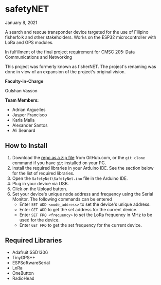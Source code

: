 # safetyNET
January 8, 2021

A search and rescue transponder device targeted for the use of Filipino fisherfolk and other stakeholders. Works on the ESP32 microcontroller with LoRa and GPS modules.

In fulfillment of the final project requirement for CMSC 205: Data Communications and Networking

This project was formerly known as fisherNET. The project's renaming was done in view of an expansion of the project's original vision.
 
**Faculty-in-Charge**

Gulshan Vasson
 
**Team Members:**
* Adrian Arguelles
* Jasper Francisco
* Karla Malla
* Alexander Santos
* Ali Seanard

## How to Install
1. Download the [repo as a zip file](https://github.com/jfcisco/FisherNet/archive/refs/heads/main.zip) from GitHub.com, or the `git clone` command if you have `git` installed on your PC.
1. Install the required libraries in your Arduino IDE. See the section below for the list of required libraries.
2. Open the `SafetyNet\SafetyNet.ino` file in the Arduino IDE.
5. Plug in your device via USB.
6. Click on the Upload button.
1. Set your device's unique node address and frequency using the Serial Monitor. The following commands can be entered
    - Enter `SET ADD <node_address>` to set the device's unique address.
    - Enter `GET ADD` to get the set address for the current device.
    - Enter `SET FRQ <frequency>` to set the LoRa frequency in MHz to be used for the device.
    - Enter `GET FRQ` to get the set frequency for the current device.

## Required Libraries
- Adafruit SSD1306
- TinyGPS++
- ESPSoftwareSerial
- LoRa
- OneButton
- RadioHead
